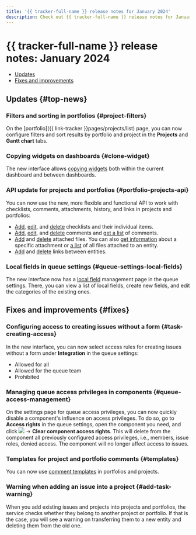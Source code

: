 ```yaml
---
title: '{{ tracker-full-name }} release notes for January 2024'
description: Check out {{ tracker-full-name }} release notes for January 2024.
---
```


# {{ tracker-full-name }} release notes: January 2024

* [Updates](#top-news)
* [Fixes and improvements](#fixes)

## Updates {#top-news}

### Filters and sorting in portfolios {#project-filters}

On the [portfolio]({{ link-tracker }}pages/projects/list) page, you can now configure filters and sort results by portfolio and project in the **Projects** and **Gantt chart** tabs.

### Copying widgets on dashboards {#clone-widget}

The new interface allows [copying widgets](../user/copy-widget.md) both within the current dashboard and between dashboards.

### API update for projects and portfolios {#portfolio-projects-api}

You can now use the new, more flexible and functional API to work with checklists, comments, attachments, history, and links in projects and portfolios:

* [Add](../concepts/entities/checklists/add-checklist.md), [edit](../concepts/entities/checklists/patch-checklist.md), and [delete](../concepts/entities/checklists/delete-checklist.md) checklists and their individual items.
* [Add](../concepts/entities/comments/add-comment.md), [edit](../concepts/entities/comments/patch-comment.md), and [delete](../concepts/entities/comments/delete-comment.md) comments and [get a list](../concepts/entities/comments/get-all-comments.md) of comments.
* [Add](../concepts/entities/attachments/add-attachment.md) and [delete](../concepts/entities/attachments/delete-attachment.md) attached files. You can also [get information](../concepts/entities/attachments/get-attachment.md) about a specific attachment or [a list](../concepts/entities/attachments/get-all-attachments.md) of all files attached to an entity.
* [Add](../concepts/entities/links/add-links.md) and [delete](../concepts/entities/links/delete-link.md) links between entities.

### Local fields in queue settings {#queue-settings-local-fields}

The new interface now has a [local field](../local-fields.md) management page in the queue settings. There, you can view a list of local fields, create new fields, and edit the categories of the existing ones.

## Fixes and improvements {#fixes}


### Configuring access to creating issues without a form {#task-creating-access}

In the new interface, you can now select access rules for creating issues without a form under **Integration** in the queue settings:

* Allowed for all
* Allowed for the queue team
* Prohibited

### Managing queue access privileges in components {#queue-access-management}

On the settings page for queue access privileges, you can now quickly disable a component's influence on access privileges. To do so, go to **Access rights** in the queue settings, open the component you need, and click ![](../../_assets/console-icons/ellipsis.svg) → **Clear component access rights**. This will delete from the component all previously configured access privileges, i.e., members, issue roles, denied access. The component will no longer affect access to issues.

### Templates for project and portfolio comments {#templates}

You can now use [comment templates](../user/ticket-template.md) in portfolios and projects.

### Warning when adding an issue into a project {#add-task-warning}

When you add existing issues and projects into projects and portfolios, the service checks whether they belong to another project or portfolio. If that is the case, you will see a warning on transferring them to a new entity and deleting them from the old one.
